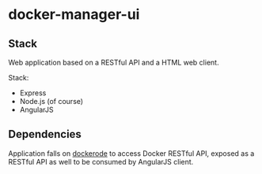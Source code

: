 # docker-manager-ui

## Stack

Web application based on a RESTful API and a HTML web client.

Stack:

* Express
* Node.js (of course)
* AngularJS


## Dependencies

Application falls on [dockerode](https://github.com/apocas/dockerode/) to access Docker RESTful API, exposed as a RESTful API as well to be consumed by AngularJS client.